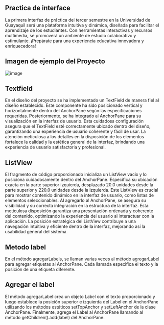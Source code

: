 ## Practica de interface

La primera interfaz de práctica del tercer semestre en la Universidad de Guayaquil será una plataforma intuitiva y dinámica, diseñada para facilitar el aprendizaje de los estudiantes. Con herramientas interactivas y recursos multimedia, se promoverá un ambiente de estudio colaborativo y estimulante. ¡Prepárate para una experiencia educativa innovadora y enriquecedora!

## Imagen de ejemplo del Proyecto
![image](https://github.com/JohannUG76/Tarea-1/assets/169223501/d815fb8a-4e35-4e84-aa29-0106f1d07d93)


## Textfield
En el diseño del proyecto se ha implementado un TextField de manera fiel al diseño establecido. Este componente ha sido posicionado vertical y horizontalmente dentro del AnchorPane según las especificaciones requeridas. Posteriormente, se ha integrado al AnchorPane para su visualización en la interfaz de usuario. Esta cuidadosa configuración asegura que el TextField esté correctamente ubicado dentro del diseño, garantizando una experiencia de usuario coherente y fácil de usar. La atención meticulosa a los detalles en la disposición de los elementos fortalece la calidad y la estética general de la interfaz, brindando una experiencia de usuario satisfactoria y profesional.

##   ListView
El fragmento de código proporcionado inicializa un ListView vacío y lo posiciona cuidadosamente dentro del AnchorPane. Especifica su ubicación exacta en la parte superior izquierda, desplazado 20.0 unidades desde la parte superior y 220.0 unidades desde la izquierda. Este ListView es crucial para mostrar contenido dinámico en la interfaz de usuario, como listas de elementos seleccionables. Al agregarlo al AnchorPane, se asegura su visibilidad y su correcta integración en la estructura de la interfaz. Esta meticulosa disposición garantiza una presentación ordenada y coherente del contenido, optimizando la experiencia del usuario al interactuar con la aplicación. La posición estratégica del ListView contribuye a una navegación intuitiva y eficiente dentro de la interfaz, mejorando así la usabilidad general del sistema.

## Metodo label
En el método agregarLabels, se llaman varias veces al método agregarLabel para agregar etiquetas al AnchorPane. Cada llamada especifica el texto y la posición de una etiqueta diferente.

## Agregar el label
El método agregarLabel crea un objeto Label con el texto proporcionado y luego establece la posición superior e izquierda del Label en el AnchorPane utilizando los métodos estáticos setTopAnchor y setLeftAnchor de la clase AnchorPane. Finalmente, agrega el Label al AnchorPane llamando al método getChildren().add(label) del AnchorPane.

